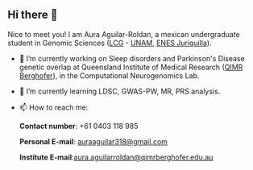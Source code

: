 ## Hi there 👋

Nice to meet you! I am Aura Aguilar-Roldan, a mexican undergraduate student in Genomic Sciences ([LCG](https://lcgej.unam.mx/) - [UNAM](https://www.unam.mx/), [ENES Juriquilla](https://www.enesjuriquilla.unam.mx/)). 

- 🔭 I’m currently working on Sleep disorders and Parkinson's Disease genetic overlap at Queensland Institute of Medical Research ([QIMR Berghofer](https://www.qimrberghofer.edu.au/our-research/mental-health-and-neuroscience/computational-neurogenomics/)), in the Computational Neurogenomics Lab.
- 🌱 I’m currently learning LDSC, GWAS-PW, MR, PRS analysis.
- 📫 How to reach me:
  
    **Contact number**: +61 0403 118 985
  
    **Personal E-mail**: auraaguilar318@gmail.com
  
    **Institute E-mail**:aura.aguilarroldan@qimrberghofer.edu.au
